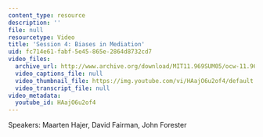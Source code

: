 ```yaml
---
content_type: resource
description: ''
file: null
resourcetype: Video
title: 'Session 4: Biases in Mediation'
uid: fc714e61-fabf-5e45-865e-2864d8732cd7
video_files:
  archive_url: http://www.archive.org/download/MIT11.969SUM05/ocw-11.969-clip4-220k.mp4
  video_captions_file: null
  video_thumbnail_file: https://img.youtube.com/vi/HAajO6u2of4/default.jpg
  video_transcript_file: null
video_metadata:
  youtube_id: HAajO6u2of4
---
```


Speakers: Maarten Hajer, David Fairman, John Forester
